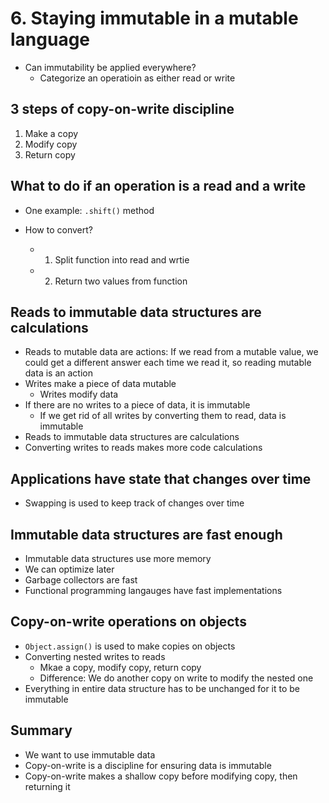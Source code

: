 # 6. Staying immutable in a mutable language

- Can immutability be applied everywhere?
  - Categorize an operatioin as either read or write

## 3 steps of copy-on-write discipline

1. Make a copy
2. Modify copy
3. Return copy

## What to do if an operation is a read and a write

- One example: `.shift()` method

- How to convert?
  - 1. Split function into read and wrtie
  - 2. Return two values from function

## Reads to immutable data structures are calculations

- Reads to mutable data are actions: If we read from a mutable value, we could get a different answer each time we read it, so reading mutable data is an action
- Writes make a piece of data mutable
  - Writes modify data
- If there are no writes to a piece of data, it is immutable
  - If we get rid of all writes by converting them to read, data is immutable
- Reads to immutable data structures are calculations
- Converting writes to reads makes more code calculations

## Applications have state that changes over time

- Swapping is used to keep track of changes over time

## Immutable data structures are fast enough

- Immutable data structures use more memory
- We can optimize later
- Garbage collectors are fast
- Functional programming langauges have fast implementations

## Copy-on-write operations on objects

- `Object.assign()` is used to make copies on objects
- Converting nested writes to reads
  - Mkae a copy, modify copy, return copy
  - Difference: We do another copy on write to modify the nested one
- Everything in entire data structure has to be unchanged for it to be immutable

## Summary

- We want to use immutable data
- Copy-on-write is a discipline for ensuring data is immutable
- Copy-on-write makes a shallow copy before modifying copy, then returning it

